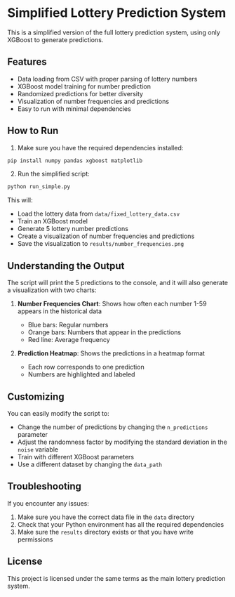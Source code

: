 # Simplified Lottery Prediction System

This is a simplified version of the full lottery prediction system, using only XGBoost to generate predictions.

## Features

- Data loading from CSV with proper parsing of lottery numbers
- XGBoost model training for number prediction
- Randomized predictions for better diversity
- Visualization of number frequencies and predictions
- Easy to run with minimal dependencies

## How to Run

1. Make sure you have the required dependencies installed:

```bash
pip install numpy pandas xgboost matplotlib
```

2. Run the simplified script:

```bash
python run_simple.py
```

This will:
- Load the lottery data from `data/fixed_lottery_data.csv`
- Train an XGBoost model
- Generate 5 lottery number predictions
- Create a visualization of number frequencies and predictions
- Save the visualization to `results/number_frequencies.png`

## Understanding the Output

The script will print the 5 predictions to the console, and it will also generate a visualization with two charts:

1. **Number Frequencies Chart**: Shows how often each number 1-59 appears in the historical data
   - Blue bars: Regular numbers
   - Orange bars: Numbers that appear in the predictions
   - Red line: Average frequency

2. **Prediction Heatmap**: Shows the predictions in a heatmap format
   - Each row corresponds to one prediction
   - Numbers are highlighted and labeled

## Customizing

You can easily modify the script to:

- Change the number of predictions by changing the `n_predictions` parameter
- Adjust the randomness factor by modifying the standard deviation in the `noise` variable
- Train with different XGBoost parameters
- Use a different dataset by changing the `data_path`

## Troubleshooting

If you encounter any issues:

1. Make sure you have the correct data file in the `data` directory
2. Check that your Python environment has all the required dependencies
3. Make sure the `results` directory exists or that you have write permissions

## License

This project is licensed under the same terms as the main lottery prediction system. 